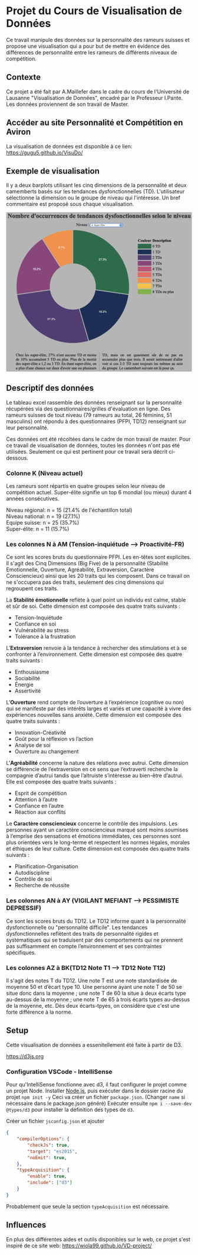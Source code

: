 # Projet du Cours de Visualisation de Données
Ce travail manipule des données sur la personnalité des rameurs suisses et propose une visualisation qui a pour but de mettre en évidence des différences de personnalité entre les rameurs de différents niveaux de compétition.

## Contexte
Ce projet a été fait par A.Maillefer dans le cadre du cours de l'Université de Lausanne "Visualisation de Données", encadré par le Professeur I.Pante. Les données proviennent de son travail de Master.

## Accéder au site Personnalité et Compétition en Aviron
La visualisation de données est disponible à ce lien: https://gugu5.github.io/VisuDo/

## Exemple de visualisation
Il y a deux barplots utilisant les cinq dimensions de la personnalité et deux camemberts basés sur les tendances dysfonctionnelles (TD). L'utilisateur sélectionne la dimension ou le groupe de niveau qui l'intéresse. Un bref commentaire est proposé sous chaque visualisation.

![Exemple de visualisation](imgCamembert.png)



## Descriptif des données

Le tableau excel rassemble des données renseignant sur la personnalité récupérées via des questionnaires/grilles d'évaluation en ligne. Des rameurs suisses de tout niveau (79 rameurs au total, 26 féminins, 51 masculins) ont répondu à des questionnaires (PFPI, TD12) renseignant sur leur personnalité.

Ces données ont été récoltées dans le cadre de mon travail de master. Pour ce travail de visualisation de données, toutes les données n'ont pas été utilisées. Seulement ce qui est pertinent pour ce travail sera décrit ci-dessous.

### Colonne K (Niveau actuel)

Les rameurs sont répartis en quatre groupes selon leur niveau de compétition actuel. Super-élite signifie un top 6 mondial (ou mieux) durant 4 années consécutives.    

Niveau régional: n = 15 (21.4% de l'échantillon total)    
Niveau national: n = 19 (27.1%)    
Equipe suisse: n = 25 (35.7%)    
Super-élite: n = 11 (15.7%)

### Les colonnes N à AM (Tension-inquiétude --> Proactivité-FR)

Ce sont les scores bruts du questionnaire PFPI. Les en-têtes sont explicites. Il s'agit des Cinq Dimensions (Big Five) de la personnalité (Stabilité Emotionnelle, Ouverture, Agréabilité, Extraversion, Caractère Consciencieux) ainsi que les 20 traits qui les composent. Dans ce travail on ne s'occupera pas des traits, seulement des cinq dimensions qui regroupent ces traits.

La **Stabilité émotionnelle** reflète à quel point un individu est calme, stable et sûr de soi. Cette dimension est composée des quatre traits suivants :
- Tension-Inquiétude
- Confiance en soi
- Vulnérabilité au stress
- Tolérance à la frustration

L’**Extraversion** renvoie à la tendance à rechercher des stimulations et à se confronter à l’environnement. Cette dimension est composée des quatre traits suivants :
- Enthousiasme
- Sociabilité
- Énergie
- Assertivité

L’**Ouverture** rend compte de l’ouverture à l’expérience (cognitive ou non) qui se manifeste par des intérêts larges et variés et une capacité à vivre des expériences nouvelles sans anxiété. Cette dimension est composée des quatre traits suivants :
- Innovation-Créativité
- Goût pour la réflexion vs l’action
- Analyse de soi
- Ouverture au changement

L’**Agréabilité** concerne la nature des relations avec autrui. Cette dimension se différencie de l’extraversion en ce sens que l’extraverti recherche la compagnie d’autrui tandis que l’altruiste s’intéresse au bien-être d’autrui. Elle est composée des quatre traits suivants :
- Esprit de compétition
- Attention à l’autre
- Confiance en l’autre
- Réaction aux conflits

Le **Caractère consciencieux** concerne le contrôle des impulsions. Les personnes ayant un caractère consciencieux marqué sont moins soumises à l’emprise des sensations et émotions immédiates, ces personnes sont plus orientées vers le long-terme et respectent les normes légales, morales et éthiques de leur culture. Cette dimension est composée des quatre traits suivants :
- Planification-Organisation
- Autodiscipline
- Contrôle de soi
- Recherche de réussite


### Les colonnes AN à AY (VIGILANT MEFIANT --> PESSIMISTE DEPRESSIF)
Ce sont les scores bruts du TD12. Le TD12 informe quant à la personnalité dysfonctionnelle ou "personnalité difficile". Les tendances dysfonctionnelles reflètent des traits de personnalité rigides et systématiques qui se traduisent par des comportements qui ne prennent pas suffisamment en compte l’environnement et ses contraintes spécifiques.

### Les colonnes AZ à BK(TD12 Note T1 --> TD12 Note T12)
Il s'agit des notes T du TD12. Une note T est une note standardisée de moyenne 50 et d’écart type 10. Une personne ayant une note T de 50 se situe donc dans la moyenne ; une note T de 60 la situe à deux écarts type au-dessus de la moyenne ; une note T de 65 à trois écarts types au-dessus de la moyenne, etc. Dès deux écarts-tpyes, on considère que c'est une forte différence à la norme.

## Setup

Cette visualisation de données a essenitellement été faite à partir de D3.

https://d3js.org

### Configuration VSCode - IntelliSense
Pour qu'IntelliSense fonctionne avec d3, il faut configurer le projet comme un projet Node.
Installer [Node.js](https://nodejs.org/), puis exécuter dans le dossier racine du projet
`npm init -y`
Ceci va créer un fichier `package.json`. (Changer `name` si nécessaire dans le package.json généré)
Exécuter ensuite `npm i --save-dev @types/d3` pour installer la définition des types de `d3`.

Créer un fichier `jsconfig.json` et ajouter
```json
{
    "compilerOptions": {
        "checkJs": true,
        "target": "es2015",
        "noEmit": true,
    },
    "typeAcquisition": {
        "enable": true,
        "include": ["d3"]
    }
}
```
Probablement que seule la section `typeAcquisition` est nécessaire.

## Influences
En plus des différentes aides et outils disponibles sur le web, ce projet s'est inspiré de ce site web: https://wiola99.github.io/VD-project/